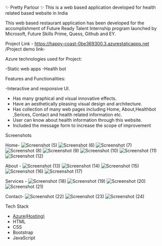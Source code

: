 
✨ Pretty Parlour ✨
This is a web based application developed for health related based website in India

This web based restaurant application has been developed for the accomplishment of Future Ready Talent Internship program launched by Microsoft, Future Skills Prime, Quess, Github and EY.

Project Link - https://happy-coast-0be369300.3.azurestaticapps.net /Project demo link-

Azure technologies used for Project:

-Static web apps
-Health bot

Features and Functionalities:

 -Interactive and responsive UI.
- Has many graphical and visual innovative effects.
- Have an aesthetically pleasing visual design and architecture.
- Has collection of many web pages including Home, About,Healthbot ,Serices, Contact and health related information etc.
- User can know about health information through this website.
- Included the message form to increase the scope of improvement 

 Screenshots

Home-
![Screenshot (5)](https://github.com/MeghanaBayyapu/ProjectHRM/assets/108140348/7a473fec-55fc-4165-98df-eff33c52a379)
![Screenshot (6)](https://github.com/MeghanaBayyapu/ProjectHRM/assets/108140348/63bddbeb-e50b-40f9-962b-96d3317f44c0)
![Screenshot (7)](https://github.com/MeghanaBayyapu/ProjectHRM/assets/108140348/13ea6b25-bfc7-4abd-a36b-d73e36c35157)
![Screenshot (8)](https://github.com/MeghanaBayyapu/ProjectHRM/assets/108140348/ffb39755-3141-41c8-9ae0-0999624b034c)
![Screenshot (9)](https://github.com/MeghanaBayyapu/ProjectHRM/assets/108140348/b7597b31-9f14-40db-8854-e47642660a1a)
![Screenshot (10)](https://github.com/MeghanaBayyapu/ProjectHRM/assets/108140348/755a47db-e3e8-4016-964b-7cdc1f035056)
![Screenshot (11)](https://github.com/MeghanaBayyapu/ProjectHRM/assets/108140348/3f46cb44-e920-46b3-8e9e-18779ef8e049)
![Screenshot (12)](https://github.com/MeghanaBayyapu/ProjectHRM/assets/108140348/3e341e0a-6f9a-4eb4-afd9-4d3dffd5af5a)

 About -
![Screenshot (13)](https://github.com/MeghanaBayyapu/ProjectHRM/assets/108140348/72f54645-f7c4-4ed7-ba04-ec8e4c00a226)
![Screenshot (14)](https://github.com/MeghanaBayyapu/ProjectHRM/assets/108140348/f14bc34e-7023-4011-850a-64c4a4933554)
![Screenshot (15)](https://github.com/MeghanaBayyapu/ProjectHRM/assets/108140348/2fcaf4e2-bc17-45a9-8801-9d1f688e4121)
![Screenshot (16)](https://github.com/MeghanaBayyapu/ProjectHRM/assets/108140348/28ab962c-de98-4d09-879d-a3a19576605d)
![Screenshot (17)](https://github.com/MeghanaBayyapu/ProjectHRM/assets/108140348/1e50a65d-ca01-4aa6-a8d1-daf2102bb2ab)

Services -
![Screenshot (18)](https://github.com/MeghanaBayyapu/ProjectHRM/assets/108140348/e2afbffe-2395-4ca0-a8ec-457e8305a759)
![Screenshot (19)](https://github.com/MeghanaBayyapu/ProjectHRM/assets/108140348/0fa2323a-ca46-451e-87af-f1f90d28e680)
![Screenshot (20)](https://github.com/MeghanaBayyapu/ProjectHRM/assets/108140348/8ea27f06-53f8-4167-b43c-0094d5bf7938)
![Screenshot (21)](https://github.com/MeghanaBayyapu/ProjectHRM/assets/108140348/73f087cb-a6ec-494f-a5fd-e9985d34584c)

Contact-
![Screenshot (22)](https://github.com/MeghanaBayyapu/ProjectHRM/assets/108140348/67f4d16f-377f-44d5-8bb0-5e3c2325c718)
![Screenshot (23)](https://github.com/MeghanaBayyapu/ProjectHRM/assets/108140348/b43b181b-6729-4563-ac58-cfede57f63bd)
![Screenshot (24)](https://github.com/MeghanaBayyapu/ProjectHRM/assets/108140348/a8c1b89c-dc76-4ad4-bf57-ddf5736b559b)

Tech Stack 
- [Azure(Hosting)](https://azure.microsoft.com/en-in/features/azure-portal/)
- HTML
- CSS
- Bootstrap
- JavaScript
